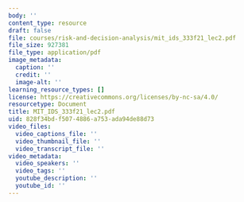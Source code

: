 ```yaml
---
body: ''
content_type: resource
draft: false
file: courses/risk-and-decision-analysis/mit_ids_333f21_lec2.pdf
file_size: 927381
file_type: application/pdf
image_metadata:
  caption: ''
  credit: ''
  image-alt: ''
learning_resource_types: []
license: https://creativecommons.org/licenses/by-nc-sa/4.0/
resourcetype: Document
title: MIT_IDS_333f21_lec2.pdf
uid: 828f34bd-f507-4886-a753-ada94de88d73
video_files:
  video_captions_file: ''
  video_thumbnail_file: ''
  video_transcript_file: ''
video_metadata:
  video_speakers: ''
  video_tags: ''
  youtube_description: ''
  youtube_id: ''
---
```

